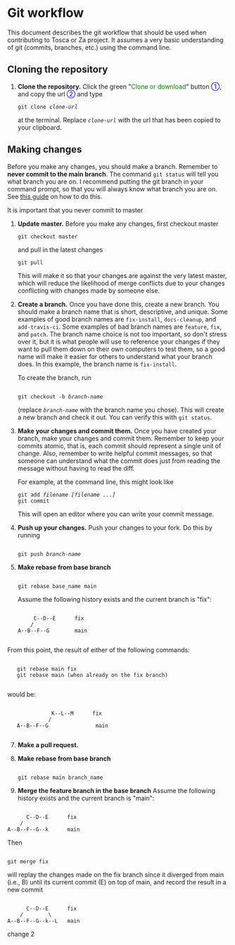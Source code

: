 # Git workflow

This document describes the git workflow that should be used when contributing
to Tosca or Za project. 
It assumes a very basic understanding of git (commits, branches, etc.) using the command line.

## Cloning the repository

1. **Clone the repository.** Click the green "<font color="green">Clone or download</font>" button <font color="blue">①</font>,
   and copy the url <font color="blue">②</font> and type

   <code>git clone <i>clone-url</i></code>

   at the terminal. Replace *`clone-url`* with the url that has been copied to
   your clipboard.

## Making changes

Before you make any changes, you should make a branch. Remember to **never
commit to the main branch**. The command `git status` will tell you what branch you are
on. I recommend putting the git branch in your command prompt, so that you
will always know what branch you are on. See
[this guide](http://stackoverflow.com/a/24716445/161801) on how to do this.

It is important that you never commit to master 

1. **Update master.** Before you make any changes, first checkout master

   ```
   git checkout master
   ```

   and pull in the latest changes

   ```
   git pull
   ```

   This will make it so that your changes are against the very latest master,
   which will reduce the likelihood of merge conflicts due to your changes
   conflicting with changes made by someone else.

2. **Create a branch.** Once you have done this, create a new branch. You
   should make a branch name that is short, descriptive, and unique. Some
   examples of good branch names are `fix-install`, `docs-cleanup`, and
   `add-travis-ci`. Some examples of bad branch names are `feature`, `fix`,
   and `patch`. The branch name choice is not too important, so don't stress
   over it, but it is what people will use to reference your changes if they
   want to pull them down on their own computers to test them, so a good name
   will make it easier for others to understand what your branch does. In this
   example, the branch name is `fix-install`.

   To create the branch, run

   <code>
   git checkout -b <i>branch-name</i>
   </code>

   (replace *`branch-name`* with the branch name you chose). This will create a
   new branch and check it out. You can verify this with `git status`.

3. **Make your changes and commit them.** Once you have created your branch,
   make your changes and commit them. Remember to keep your commits atomic,
   that is, each commit should represent a single unit of change. Also,
   remember to write helpful commit messages, so that someone can understand
   what the commit does just from reading the message without having to read
   the diff.

   For example, at the command line, this might look like

   <pre><code>git add <i>filename [filename ...]</i>
   git commit
   </code></pre>

   This will open an editor where you can write your commit message.

4. **Push up your changes.**  Push your changes to your fork. Do this by
   running

   <code>
   git push <i>branch-name</i>
   </code>
5. **Make rebase from base branch**
   <pre><code>
   git rebase base_name main
   </code></pre>
   
   Assume the following history exists and the current branch is "fix":
    <pre><code>
        C--D--E      fix
       /
   A--B--F--G        main
    </code></pre>
    
From this point, the result of either of the following commands:
   <pre><code>
   git rebase main fix 
   git rebase main (when already on the fix branch)
   </code></pre>
   would be:
  <pre><code>
              K--L--M      fix
             /
   A--B--F--G               main
   </code></pre>   
   
   
7. **Make a pull request.**
8. **Make rebase from base branch**
   <pre><code>
   git rebase main branch_name
   </code></pre> 
   
9. **Merge the feature branch in the base branch** 
Assume the following history exists and the current branch is "main":
<pre><code>
      C--D--E      fix
    /               
A--B--F--G--k      main
</code></pre>
Then
<pre><code>
git merge fix   
</code></pre>
 will replay the changes made on the fix branch since it diverged from main (i.e., B) until its current commit (E) on top of main, and record the result in a new commit
<pre><code>
      C--D--E      fix
    /        \        
A--B--F--G--k--L   main
</code></pre>
change 2
